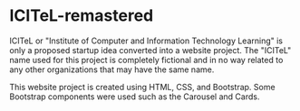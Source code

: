 # ICITeL-remastered
ICITeL or "Institute of Computer and Information Technology Learning" is only a proposed startup idea converted into a website project. The "ICITeL" name used for this project is completely fictional and in no way related to any other organizations that may have the same name. 

This website project is created using HTML, CSS, and Bootstrap. Some Bootstrap components were used such as the Carousel and Cards.
